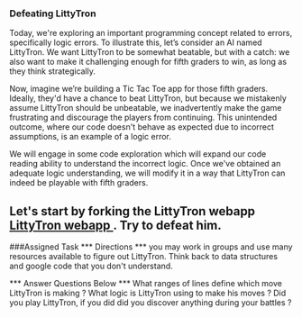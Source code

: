 ### Defeating LittyTron

Today, we're exploring an important programming concept related to errors, specifically logic errors. To illustrate this, let’s consider an AI named LittyTron. We want LittyTron to be somewhat beatable, but with a catch: we also want to make it challenging enough for fifth graders to win, as long as they think strategically.

Now, imagine we’re building a Tic Tac Toe app for those fifth graders. Ideally, they'd have a chance to beat LittyTron, but because we mistakenly assume LittyTron should be unbeatable, we inadvertently make the game frustrating and discourage the players from continuing. This unintended outcome, where our code doesn't behave as expected due to incorrect assumptions, is an example of a logic error.

We will engage in some code exploration which will expand our code reading ability to understand the incorrect logic. Once we've obtained an adequate logic understanding, we will modify it in a way that LittyTron can indeed be playable with fifth graders.

Let's start by forking the LittyTron webapp [LittyTron webapp ](https://codepen.io/jamilton08/pen/dPbNPXz). Try to defeat him.
---

###Assigned Task
*** Directions ***
you may work in groups and use many resources available to figure out LittyTron. Think back to data structures and google code that you don't understand.

*** Answer Questions Below ***
What ranges of lines define which move LittyTron is making ?
What logic is LittyTron using to make his moves ?
Did you play LittyTron, if you did did you discover anything during your battles ? 


